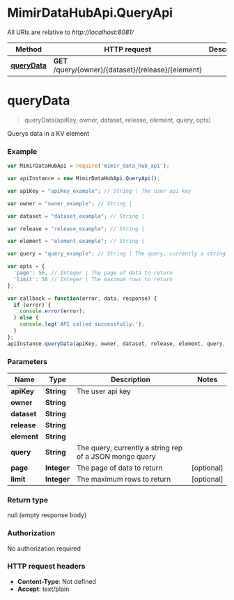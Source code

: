 # MimirDataHubApi.QueryApi

All URIs are relative to *http://localhost:8081/*

Method | HTTP request | Description
------------- | ------------- | -------------
[**queryData**](QueryApi.md#queryData) | **GET** /query/{owner}/{dataset}/{release}/{element} | 


<a name="queryData"></a>
# **queryData**
> queryData(apiKey, owner, dataset, release, element, query, opts)



Querys data in a KV element

### Example
```javascript
var MimirDataHubApi = require('mimir_data_hub_api');

var apiInstance = new MimirDataHubApi.QueryApi();

var apiKey = "apiKey_example"; // String | The user api key

var owner = "owner_example"; // String | 

var dataset = "dataset_example"; // String | 

var release = "release_example"; // String | 

var element = "element_example"; // String | 

var query = "query_example"; // String | The query, currently a string rep of a JSON mongo query

var opts = { 
  'page': 56, // Integer | The page of data to return
  'limit': 56 // Integer | The maximum rows to return
};

var callback = function(error, data, response) {
  if (error) {
    console.error(error);
  } else {
    console.log('API called successfully.');
  }
};
apiInstance.queryData(apiKey, owner, dataset, release, element, query, opts, callback);
```

### Parameters

Name | Type | Description  | Notes
------------- | ------------- | ------------- | -------------
 **apiKey** | **String**| The user api key | 
 **owner** | **String**|  | 
 **dataset** | **String**|  | 
 **release** | **String**|  | 
 **element** | **String**|  | 
 **query** | **String**| The query, currently a string rep of a JSON mongo query | 
 **page** | **Integer**| The page of data to return | [optional] 
 **limit** | **Integer**| The maximum rows to return | [optional] 

### Return type

null (empty response body)

### Authorization

No authorization required

### HTTP request headers

 - **Content-Type**: Not defined
 - **Accept**: text/plain

